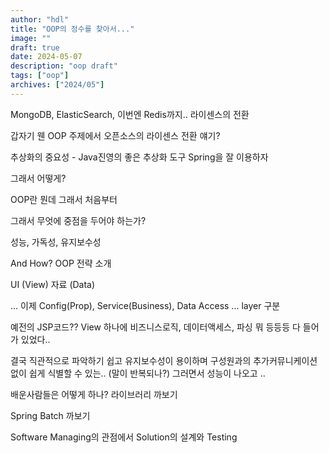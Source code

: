 ```yaml
---
author: "hdl"
title: "OOP의 정수를 찾아서..."
image: ""
draft: true
date: 2024-05-07
description: "oop draft"
tags: ["oop"]
archives: ["2024/05"]
---
```



MongoDB, ElasticSearch, 이번엔 Redis까지.. 라이센스의 전환

갑자기 웬 OOP 주제에서 오픈소스의 라이센스 전환 얘기?

추상화의 중요성 - Java진영의 좋은 추상화 도구 Spring을 잘 이용하자

그래서 어떻게?

OOP란 뭔데 그래서 처음부터

그래서 무엇에 중점을 두어야 하는가?

성능, 가독성, 유지보수성

And How? OOP 전략 소개


UI (View)
자료 (Data)

... 이제 Config(Prop), Service(Business), Data Access ... layer 구분 

예전의 JSP코드?? View 하나에 비즈니스로직, 데이터액세스, 파싱 뭐 등등등 다 들어가 있었다.. 

결국 직관적으로 파악하기 쉽고 유지보수성이 용이하며 구성원과의 추가커뮤니케이션 없이 쉽게 식별할 수 있는.. (말이 반복되나?) 그러면서 성능이 나오고 ..


배운사람들은 어떻게 하나? 라이브러리 까보기

Spring Batch 까보기


Software Managing의 관점에서 Solution의 설계와 Testing

